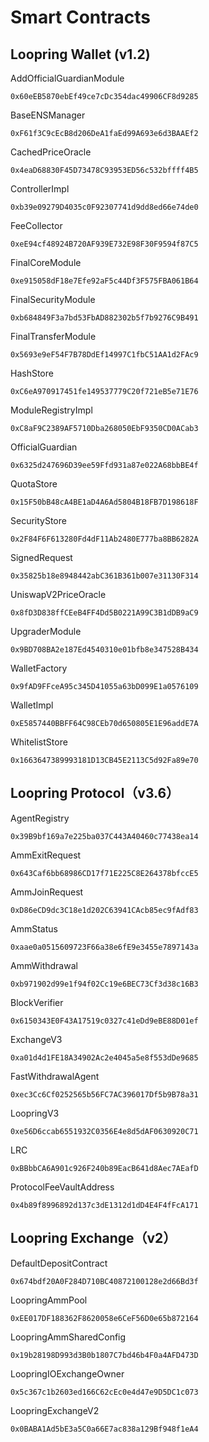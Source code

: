 # Smart Contracts

## Loopring Wallet (v1.2)

AddOfficialGuardianModule

`0x60eEB5870ebEf49ce7cDc354dac49906CF8d9285`


BaseENSManager

`0xF61f3C9cEcB8d206DeA1faEd99A693e6d3BAAEf2`


CachedPriceOracle

`0x4eaD68830F45D73478C93953ED56c532bffff4B5`


ControllerImpl

`0xb39e09279D4035c0F92307741d9dd8ed66e74de0`


FeeCollector

`0xeE94cf48924B720AF939E732E98F30F9594f87C5`


FinalCoreModule

`0xe915058dF18e7Efe92aF5c44Df3F575FBA061B64`


FinalSecurityModule

`0xb684849F3a7bd53FbAD882302b5f7b9276C9B491`


FinalTransferModule

`0x5693e9eF54F7B78DdEf14997C1fbC51AA1d2FAc9`


HashStore

`0xC6eA970917451fe149537779C20f721eB5e71E76`


ModuleRegistryImpl

`0xC8aF9C2389AF5710Dba268050EbF9350CD0ACab3`


OfficialGuardian

`0x6325d247696D39ee59Ffd931a87e022A68bbBE4f`


QuotaStore

`0x15F50bB48cA4BE1aD4A6Ad5804B18FB7D198618F`


SecurityStore

`0x2F84F6F613280Fd4dF11Ab2480E777ba8BB6282A`


SignedRequest

`0x35825b18e8948442abC361B361b007e31130F314`


UniswapV2PriceOracle

`0x8fD3D838ffCEeB4FF4Dd5B0221A99C3B1dDB9aC9`


UpgraderModule

`0x9BD708BA2e187Ed4540310e01bfb8e347528B434`


WalletFactory

`0x9fAD9FFceA95c345D41055a63bD099E1a0576109`


WalletImpl

`0xE5857440BBFF64C98CEb70d650805E1E96addE7A`


WhitelistStore

`0x1663647389993181D13CB45E2113C5d92Fa89e70`



## Loopring Protocol（v3.6）



AgentRegistry

`0x39B9bf169a7e225ba037C443A40460c77438ea14`



AmmExitRequest

`0x643Caf6bb68986CD17f71E225C8E264378bfccE5`


AmmJoinRequest

`0xD86eCD9dc3C18e1d202C63941CAcb85ec9fAdf83`


AmmStatus

`0xaae0a0515609723F66a38e6fE9e3455e7897143a`


AmmWithdrawal

`0xb971902d99e1f94f02Cc19e6BEC73Cf3d38c16B3`


BlockVerifier

`0x6150343E0F43A17519c0327c41eDd9eBE88D01ef`


ExchangeV3

`0xa01d4d1FE18A34902Ac2e4045a5e8f553dDe9685`


FastWithdrawalAgent

`0xec3Cc6Cf0252565b56FC7AC396017Df5b9B78a31`


LoopringV3

`0xe56D6ccab6551932C0356E4e8d5dAF0630920C71`


LRC

`0xBBbbCA6A901c926F240b89EacB641d8Aec7AEafD`


ProtocolFeeVaultAddress

`0x4b89f8996892d137c3dE1312d1dD4E4F4fFcA171`


## Loopring Exchange（v2）



DefaultDepositContract

`0x674bdf20A0F284D710BC40872100128e2d66Bd3f`


LoopringAmmPool

`0xEE017DF188362F8620058e6CeF56D0e65b872164`


LoopringAmmSharedConfig

`0x19b28198D993d3B0b1807C7bd46b4F0a4AFD473D`


LoopringIOExchangeOwner

`0x5c367c1b2603ed166C62cEc0e4d47e9D5DC1c073`


LoopringExchangeV2

`0x0BABA1Ad5bE3a5C0a66E7ac838a129Bf948f1eA4`